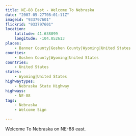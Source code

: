 ```yaml
---
title: NE-88 East - Welcome To Nebraska
date: "2007-05-27T08:01:11Z"
imageid: "933797601"
flickrid: "933797601"
location:
    latitude: 41.638099
    longitude: -104.052613
places:
    - Banner County|Goshen County|Wyoming|United States
counties:
    - Goshen County|Wyoming|United States
countries:
    - United States
states:
    - Wyoming|United States
highwaytypes:
    - Nebraska State Highway
highways:
    - NE-88
tags:
    - Nebraska
    - Welcome Sign

---
```

Welcome To Nebraska on NE-88 east.
